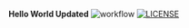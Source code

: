 
__Hello World Updated__
![workflow](https://github.com/a5ea5em5int/sem2/actions/workflows/main.yml/badge.svg)
[![LICENSE](https://img.shields.io/github/license/<a5ea5em5int>/sem2.svg?style=flat-square)](https://github.com/a5ea5em5int/sem2/blob/master/LICENSE)
